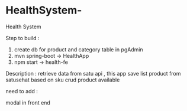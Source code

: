 # HealthSystem-
Health System 

Step to build :

1. create db for product and category table in pgAdmin
2. mvn spring-boot -> HealthApp
3. npm start -> health-fe


Description :
retrieve data from satu api , this app save list product from satusehat based on sku
crud product available 

need to add :

modal in front end 
